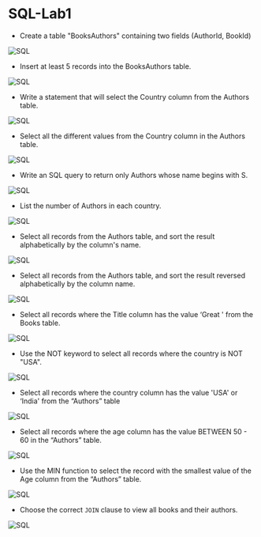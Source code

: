 # SQL-Lab1
- Create a table "BooksAuthors" containing two fields (AuthorId, BookId)
<img src="Images/0.png" alt="SQL">


- Insert at least 5 records into the BooksAuthors table.
<img src="Images/1.png" alt="SQL" >
  
- Write a statement that will select the Country column from the Authors table.
<img src="Images/2.png" alt="SQL" >


- Select all the different values from the Country column in the Authors table.
<img src="Images/3.png" alt="SQL">


- Write an SQL query to return only Authors whose name begins with S.
<img src="Images/4.png" alt="SQL" >


- List the number of Authors in each country.
<img src="Images/5.png" alt="SQL" >


- Select all records from the Authors table, and sort the result alphabetically by the column's name.
<img src="Images/6.png" alt="SQL" >

 
- Select all records from the Authors table, and sort the result reversed alphabetically by the column name.
<img src="Images/7.png" alt="SQL" >


- Select all records where the Title column has the value ‘Great ' from the Books table.
<img src="Images/8.png" alt="SQL">


- Use the NOT keyword to select all records where the country is NOT "USA".
<img src="Images/9.png" alt="SQL" >


- Select all records where the country column has the value 'USA' or ‘India' from the “Authors” table
<img src="Images/10.png" alt="SQL" >


- Select all records where the age column has the value BETWEEN 50 - 60 in the “Authors” table.
<img src="Images/11.png" alt="SQL" >


- Use the MIN function to select the record with the smallest value of the Age column from the “Authors” table.
<img src="Images/12.png" alt="SQL" >


- Choose the correct `JOIN` clause to view all books and their authors.
<img src="Images/13.png" alt="SQL" >

